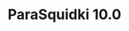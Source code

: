 ---
slug: parasquidki-100
title: ParaSquidki 10.0
description: "ParaSquidki 10.0 is an exciting online game. Play for free directly in your browser!"
icon: /images/new_mods/ParaSquidki 10.0.png
url: https://wowtbc.net/sprunkin/paraSquidki09/index.html
previewImage: /images/new_mods/ParaSquidki 10.0.png
type: new mods

# SEO配置
seo:
  title: "ParaSquidki 10.0 - Play Free Online Game | Fun Browser Games"
  description: "ParaSquidki 10.0 - Play this fun online game for free in your browser. No download required!"
  ogImage: "/images/new_mods/ParaSquidki 10.0.png"
  keywords: "parasquidki-100, online game, browser game, free game, new mods game, play online"

videoUrls:
  - https://www.youtube.com/embed/example1
  - https://www.youtube.com/embed/example2

whyPlay:
  title: "Why Play ParaSquidki 10.0?"
  items:
    - "Immersive Gameplay: ParaSquidki 10.0 offers an engaging and immersive gaming experience that will keep you entertained for hours"
    - "Challenging Levels: Test your skills with increasingly difficult challenges and obstacles"
    - "Beautiful Graphics: Enjoy stunning visuals and smooth animations that bring the game world to life"
    - "Regular Updates: New content and features are added regularly to keep the game fresh and exciting"
    - "Free to Play: Experience all the fun without spending a penny"
    - "Community Features: Connect with other players, share strategies, and compete for high scores"
    - "Cross-Platform: Play on any device with a web browser, no downloads required"

features:
  title: "Key Features of ParaSquidki 10.0"
  image: "/images/new_mods/ParaSquidki 10.0.png"
  items:
    - "Intuitive Controls: Easy to learn controls make ParaSquidki 10.0 accessible for players of all skill levels"
    - "Multiple Game Modes: Enjoy various gameplay options that provide different challenges and experiences"
    - "Character Customization: Personalize your gaming experience with unique characters and items"
    - "Achievement System: Complete special tasks to earn rewards and recognition"
    - "Leaderboards: Compete with players worldwide and see who can achieve the highest scores"

characteristics:
  title: "Game Characteristics"
  image: "/images/new_mods/ParaSquidki 10.0.png"
  items:
    - "Genre: New mods game with elements of strategy and skill"
    - "Difficulty: Suitable for both casual gamers and those seeking a challenge"
    - "Play Time: Quick sessions or extended gameplay, depending on your preference"
    - "Art Style: Vibrant and engaging visuals that enhance the gaming experience"
    - "Sound Design: Immersive audio that complements the gameplay perfectly"

info: "ParaSquidki 10.0 is an exciting online game that offers players a unique and engaging gaming experience. With its intuitive controls, stunning visuals, and challenging gameplay, ParaSquidki 10.0 provides hours of entertainment for players of all ages and skill levels. Whether you're looking for a quick gaming session during a break or an extended play session, ParaSquidki 10.0 delivers an immersive experience that will keep you coming back for more. The game features multiple levels of increasing difficulty, ensuring that players are constantly challenged as they progress. With regular updates adding new content and features, ParaSquidki 10.0 remains fresh and exciting, providing endless entertainment options for its growing community of players."

howToPlayIntro: "Welcome to ParaSquidki 10.0! This guide will walk you through the basics and help you master the game. Whether you're a beginner or looking to improve your skills, these tips and instructions will enhance your gaming experience."

howToPlaySteps:
  - title: "Getting Started"
    description: "Begin your ParaSquidki 10.0 adventure by familiarizing yourself with the controls. Use your keyboard or mouse to navigate through the game interface. The tutorial will guide you through the basic mechanics and help you understand the objectives."
  - title: "Understanding the Objectives"
    description: "In ParaSquidki 10.0, your main goal is to progress through levels by completing specific objectives. Each level presents unique challenges that require different strategies and approaches."
  - title: "Mastering the Controls"
    description: "Practice using the controls to improve your precision and reaction time. ParaSquidki 10.0 requires quick reflexes and strategic thinking to overcome obstacles and defeat opponents."
  - title: "Utilizing Power-ups"
    description: "Collect power-ups throughout the game to enhance your abilities and overcome difficult challenges. Each power-up offers unique advantages that can be crucial for success."
  - title: "Developing Strategies"
    description: "As you progress in ParaSquidki 10.0, develop effective strategies for different scenarios. Analyze patterns, anticipate challenges, and adapt your approach to maximize your performance."

faq:
  title: "Frequently Asked Questions about ParaSquidki 10.0"
  items:
    - question: "Is ParaSquidki 10.0 free to play?"
      answer: "Yes, ParaSquidki 10.0 is completely free to play directly in your web browser. No downloads or purchases are required to enjoy the full game experience."
    - question: "Can I play ParaSquidki 10.0 on mobile devices?"
      answer: "Yes, ParaSquidki 10.0 is optimized for both desktop and mobile play. You can enjoy the game on any device with a web browser and internet connection."
    - question: "Are there any in-game purchases?"
      answer: "While ParaSquidki 10.0 is free to play, there may be optional in-game purchases available for cosmetic items or additional features that don't affect core gameplay."
    - question: "How often is ParaSquidki 10.0 updated?"
      answer: "The developers regularly update ParaSquidki 10.0 with new content, features, and improvements based on player feedback and game performance."
    - question: "Can I play ParaSquidki 10.0 offline?"
      answer: "Currently, ParaSquidki 10.0 requires an internet connection to play as it's a browser-based online game."
    - question: "Is ParaSquidki 10.0 suitable for children?"
      answer: "Yes, ParaSquidki 10.0 is designed to be family-friendly and suitable for players of all ages."
    - question: "How do I report bugs or issues?"
      answer: "If you encounter any problems while playing ParaSquidki 10.0, you can report them through the game's support page or contact the developers directly through their website."
    - question: "Still Have Questions?"
      answer: "If you have additional questions about ParaSquidki 10.0 that aren't covered in this FAQ, please visit our support center or contact our customer service team for assistance."
---